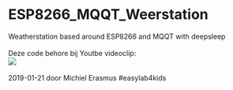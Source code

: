 # ESP8266_MQQT_Weerstation
Weatherstation based around ESP8266 and MQQT with deepsleep<br>
<br>
Deze code behore bij Youtbe videoclip:<br> <a href="https://www.youtube.com/watch?v=l8MCuDvR2ek" target="_blank"><img src="https://i.ytimg.com/vi/l8MCuDvR2ek/hqdefault.jpg?sqp=-oaymwEZCNACELwBSFXyq4qpAwsIARUAAIhCGAFwAQ==&rs=AOn4CLCukInh4sH33ztIjzF9xCvjv1pOaw"></a><br>
<br>
2019-01-21 door Michiel Erasmus #easylab4kids<br>
<br>
